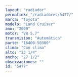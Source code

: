 ```yaml
---
layout: "radiador"
permalink: "/radiadores/5477/"
marca: "Toyota"
modelo: "Land Cruiser"
ano: "2009"
motor: "V8 5.7"
transmision: "Automática"
parte: "16400-50380"
clima: "Con clima"
alto: "23 1/4"
ancho: "27 1/2"
observaciones: ""
id: "5477"
---
```


